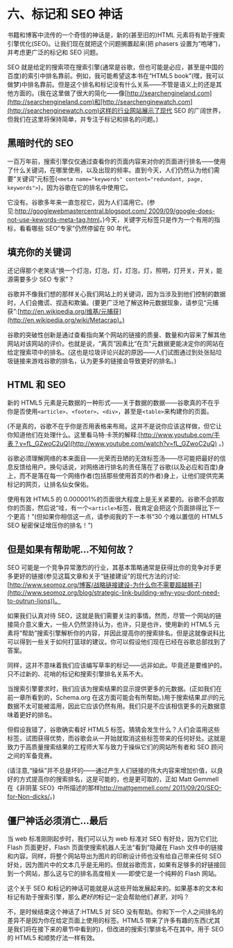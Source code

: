 # 六、标记和 SEO 神话

书籍和博客中流传的一个奇怪的神话是，新的(甚至旧的)HTML 元素将有助于搜索引擎优化(SEO)。让我们现在就把这个问题搁置起来(把 phasers 设置为“咆哮”)，并考虑更广泛的标记和 SEO 问题。

SEO 就是给定的搜索项在搜索引擎(通常是谷歌，但也可能是必应，甚至是中国的百度)的索引中排名靠前。例如，我可能希望这本书在“HTML5 book”(嘿，我可以做梦)中排名靠前。但是这个排名和标记没有什么关系——不管是语义上的还是其他方面的。(我在这里做了很大的简化——像[http://searchengineland.com](http://searchengineland.com)和[http://searchenginewatch.com](http://searchenginewatch.com)这样的行业网站展示了现代 SEO 的广阔世界，但我们在这里将保持简单，并专注于标记和排名的问题。)

## 黑暗时代的 SEO

一百万年前，搜索引擎仅仅通过查看你的页面内容来对你的页面进行排名——使用了什么关键词，在哪里使用，以及出现的频率。直到今天，人们仍然认为他们需要“关键词”元标签(`<meta name="keywords" content="redundant, page, keywords">`)，因为谷歌在它的排名中使用它。

它没有。谷歌多年来一直忽视它，因为人们滥用它。(参见:[http://googlewebmastercentral.blogspot.com/ 2009/09/google-does-not-use-kewords-meta-tag.html](http://googlewebmastercentral.blogspot.com/2009/09/google-does-not-use-keywords-meta-tag.html)。)今天，关键字元标签只是作为一个有用的指标，看看哪些 SEO“专家”仍然停留在 90 年代。

## 填充你的关键词

还记得那个老笑话“换一个灯泡，灯泡，灯，灯泡，灯，照明，灯开关，开关，能源需要多少 SEO 专家”？

谷歌并不像我们想的那样关心我们网站上的关键词，因为当涉及到他们控制的数据时，人们会撒谎、捏造和欺骗。(要更广泛地了解这种元数据现象，请参见“元捕获”:[http://en.wikipedia.org/维基/元捕获](http://en.wikipedia.org/wiki/Metacrap)。)

谷歌的突破性创新是通过查看指向某个网站的链接的质量、数量和内容来了解其他网站对该网站的评价。也就是说，“离页”因素比“在页”元数据更能决定你的网站在给定搜索项中的排名。(这也是垃圾评论兴起的原因——人们试图通过到处张贴垃圾链接来游戏谷歌的排名，认为更多的链接会导致更好的排名。)

## HTML 和 SEO

新的 HTML5 元素是元数据的一种形式——关于数据的数据——谷歌真的不在乎你是否使用`<article>`、`<footer>`、`<div>`，甚至是`<table>`来构建你的页面。

(不是真的，谷歌不在乎你是否用表格来布局。这并不是说你应该这样做，但它让你知道他们在处理什么。这里看马特·卡茨的解释:[http://www.youtube.com/手表？v=fL_GZwoC2uQ](http://www.youtube.com/watch?v=fL_GZwoC2uQ) 。)

谷歌必须理解网络的本来面目——光荣而丑陋的无效标签汤——尽可能把最好的信息反馈给用户。换句话说，对网络进行排名的责任落在了谷歌(以及必应和百度)身上，而不是落在每一个网络作者(包括那些使用首页的作者)身上，让他们提供完美标记的网页，让排名仙女保佑。

使用有效 HTML5 的 0.000001%的页面很大程度上是无关紧要的。谷歌不会抓取你的页面，然后说“哇，有一个`<article>`标签，我肯定会把这个页面排得比下一个更高！”(但如果你相信这一点，请参阅我的下一本书“30 个难以置信的 HTML5 SEO 秘密保证增压你的排名！”)

## 但是如果有帮助呢...不知何故？

SEO 可能是一个竞争异常激烈的行业，其基本策略通常是获得比你的竞争对手更多更好的链接(参见这篇文章和关于“链接建设”的现代方法的讨论:[http://www.seomoz.org/博客/战略链接建设-为什么你不需要超越狮子](http://www.seomoz.org/blog/strategic-link-building-why-you-dont-need-to-outrun-lions))。

如果我们认真对待 SEO，这就是我们需要关注的事情。然而，尽管一个网站的链接简介意义重大，一些人仍然坚持认为，也许，只是也许，使用新的 HTML5 元素将“帮助”搜索引擎解析你的内容，并因此提高你的搜索排名。但是这就像说科比可以得到一些关于如何打篮球的建议。你可以假设他们现在已经在谷歌总部找到了答案。

同样，这并不意味着我们应该编写草率的标记——远非如此。毕竟还是要维护的。只不过新的、花哨的标记和搜索引擎排名关系不大。

当搜索引擎要求时，我们应该为搜索结果的显示提供更多的元数据。(正如我们在前一章所看到的，Schema.org 在这方面可能会有所帮助。)用于搜索结果*显示*的元数据不太可能被滥用，因此它应该仍然有用。我们只是不应该相信更多的元数据意味着更好的排名。

但假设我错了，谷歌确实看好 HTML5 标签。猜猜会发生什么？人们会滥用这些标签，试图获得优势，而谷歌会从一开始就取消这些标签带来的任何好处。这就是致力于高质量搜索结果的工程师大军与致力于操纵它们的网站所有者和 SEO 顾问之间的军备竞赛。

(请注意,“操纵”并不总是坏的——通过产生人们链接的伟大内容来增加价值，以良好的方式提高你的搜索排名，这是可能的，也是更可取的，正如 Matt Gemmell 在《非阴茎 SEO》中所描述的那样[http://mattgemmell.com/ 2011/09/20/SEO-for-Non-dicks/](http://mattgemmell.com/2011/09/20/seo-for-non-dicks/)。)

## 僵尸神话必须消亡...最后

当 web 标准刚刚起步时，我们可以认为 web 标准对 SEO 有好处，因为它们比 Flash 页面更好，Flash 页面使搜索机器人无法“看到”隐藏在 Flash 文件中的链接和内容。同样，将整个网站导出为图片的印刷设计师也没有给自己带来任何 SEO 好处，因为图片中的文本几乎是无用的。但就谷歌而言，如果有足够多的好链接回到一个网站，那么这与它的排名高度相关——即使它是一个纯粹的 Flash 网站。

这个关于 SEO 和标记的神话可能就是从这些开始发展起来的。如果基本的文本和标记有助于搜索引擎，那么*更好的*标记一定会帮助他们*甚至*，对吗？

不，是时候结束这个神话了:HTML5 对 SEO 没有帮助。你和下一个人之间排名的差异不是因为你在给定页面上使用的标签。HTML5 带来了许多有趣的东西(尤其是我们将在接下来的章节中看到的)，但改进的搜索引擎排名不在其中。用于 SEO 的 HTML5 和顺势疗法一样有效。